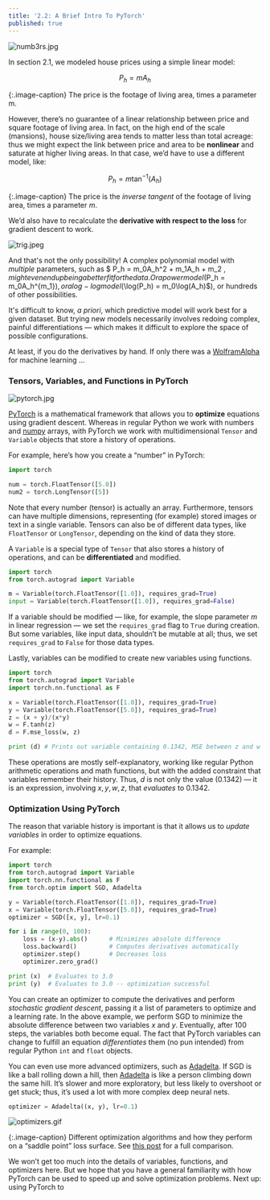 ```yaml
---
title: '2.2: A Brief Intro To PyTorch'
published: true
---
```


![numb3rs.jpg]({{site.baseurl}}/media/numb3rs.jpg)

In section 2.1, we modeled house prices using a simple linear model:

$$ P_h = mA_h $$

{:.image-caption}
The price is the footage of living area, times a parameter m.

However, there’s no guarantee of a linear relationship between price and square
footage of living area. In fact, on the high end of the scale (mansions), house
size/living area tends to matter less than total acreage: thus we might expect
the link between price and area to be **nonlinear** and saturate at higher
living areas. In that case, we’d have to use a different model, like:

$$ P_h = m\tan^{-1}(A_h) $$

{:.image-caption}
The price is the *inverse tangent* of the footage of living area, times a
parameter $m$.

We’d also have to recalculate the **derivative with respect to the loss** for
gradient descent to work. 

![trig.jpeg]({{site.baseurl}}/media/trig.jpeg)

And that's not the only possibility! A complex polynomial model with *multiple* parameters, such
as $ P_h = m_0A_h^2 + m_1A_h + m_2 $, might even end up being a better fit for the data. Or a power model ($P_h = m_0A_h^{m_1}$), or a log-log model ($\log(P_h) = m_0\log(A_h)$), or hundreds of other possibilities.

It's difficult to know, *a priori*, which predictive model will work best for a given dataset.
But trying new models necessarily involves redoing
complex, painful differentiations — which makes it difficult to explore the space of possible configurations.

At least, if you do the derivatives by hand. If only there was a [WolframAlpha](http://www.wolframalpha.com/) for machine learning ...


### Tensors, Variables, and Functions in PyTorch

![pytorch.jpg]({{site.baseurl}}/media/pytorch.jpg)

[PyTorch](http://pytorch.org/) is a mathematical framework that allows you to
**optimize** equations using gradient descent. Whereas in regular Python we work
with numbers and [numpy](http://www.numpy.org/) arrays, with PyTorch we work
with multidimensional `Tensor` and `Variable` objects that store a history of
operations.

For example, here’s how you create a “number” in PyTorch:

~~~ python
import torch

num = torch.FloatTensor([5.0])
num2 = torch.LongTensor([5])
~~~

Note that every number \(tensor\) is actually an array. Furthermore, tensors can
have multiple dimensions, representing \(for example\) stored images or text in a
single variable. Tensors can also be of different data types, like `FloatTensor` or
`LongTensor`, depending on the kind of data they store.

A `Variable` is a special type of `Tensor` that also stores a history of operations,
and can be **differentiated** and modified.

~~~ python
import torch
from torch.autograd import Variable

m = Variable(torch.FloatTensor([1.0]), requires_grad=True)
input = Variable(torch.FloatTensor([1.0]), requires_grad=False)
~~~

If a variable should be modified — like, for example, the slope parameter $m$ in
linear regression — we set the `requires_grad` flag to `True` during creation.
But some variables, like input data, shouldn’t be mutable at all; thus, we
set `requires_grad` to `False` for those data types.

Lastly, variables can be modified to create new variables using functions.

~~~ python
import torch
from torch.autograd import Variable
import torch.nn.functional as F

x = Variable(torch.FloatTensor([1.0]), requires_grad=True)
y = Variable(torch.FloatTensor([5.0]), requires_grad=True)
z = (x + y)/(x*y)
w = F.tanh(z)
d = F.mse_loss(w, z)

print (d) # Prints out variable containing 0.1342, MSE between z and w
~~~

These operations are mostly self-explanatory,
working like regular Python arithmetic operations and math functions, but
with the added constraint that variables remember their history. Thus, $d$ is
not only the value ($0.1342$) — it is an expression, involving $x, y, w, z$,
that *evaluates* to $0.1342$.

### Optimization Using PyTorch

The reason that variable history is important is that it allows us to *update
variables* in order to optimize equations.

For example:

~~~ python
import torch
from torch.autograd import Variable
import torch.nn.functional as F
from torch.optim import SGD, Adadelta

y = Variable(torch.FloatTensor([1.0]), requires_grad=True)
x = Variable(torch.FloatTensor([5.0]), requires_grad=True)
optimizer = SGD([x, y], lr=0.1)

for i in range(0, 100):
	loss = (x-y).abs()		# Minimizes absolute difference
	loss.backward()			# Computes derivatives automatically
	optimizer.step()		# Decreases loss
	optimizer.zero_grad()

print (x)  # Evaluates to 3.0
print (y)  # Evaluates to 3.0 -- optimization successful
~~~

You can create an optimizer to compute the derivatives and perform *stochastic
gradient descent*, passing it a list of parameters to optimize and a learning
rate. In the above example, we perform SGD to minimize the absolute difference
between two variables *x* and *y*. Eventually, after 100 steps, the variables
both become equal. The fact that PyTorch variables can change to fulfill an
equation *differentiates* them \(no pun intended\) from regular Python `int` and
`float` objects.

You can even use more advanced optimizers, such as
[Adadelta](https://arxiv.org/abs/1212.5701).
If SGD is like a ball rolling down a hill, then
[Adadelta](https://arxiv.org/abs/1212.5701)
is like a person climbing down the same hill. It’s slower and more exploratory,
but less likely to overshoot or get stuck; thus, it’s used a lot with more
complex deep neural nets.

~~~ python
optimizer = Adadelta((x, y), lr=0.1)
~~~

![optimizers.gif]({{site.baseurl}}/media/optimizers.gif)

{:.image-caption}
Different optimization algorithms and how they perform on a “saddle point” loss
surface. See [this post](http://int8.io/comparison-of-optimization-techniques-stochastic-gradient-descent-momentum-adagrad-and-adadelta/)
for a full comparison.

We won’t get too much into the details of variables, functions, and optimizers
here. But we hope that you have a general familiarity with how PyTorch can be
used to speed up and solve optimization problems. Next up: using PyTorch to 